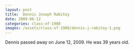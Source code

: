 ```yaml
---
layout: post
title:  Dennis Joseph Rabitoy
date: 2009-06-12
categories: class-of-1988
images: /assets/class-of-1988/dennis-j-rabitoy-1.png
---
```

Dennis passed away on June 12, 2009.  He was 39 years old.
